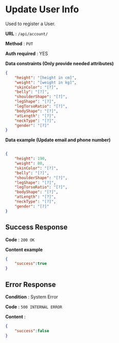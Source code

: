 # Update User Info

Used to register a User.

**URL** : `/api/account/`

**Method** : `PUT`

**Auth required** : YES

**Data constraints (Only provide needed attributes)**

```json
{
    "height": "[height in cm]",
    "weight": "[weight in kg]",
    "skinColor": "[?]",
    "belly": "[?]",
    "shoulderShape": "[?]",
    "legShape": "[?]",
    "legTorsoRatio": "[?]",
    "bodyShape": "[?]",
    "atLength": "[?]",
    "neckType": "[?]",
    "gender": "[?]"
}
```

**Data example (Update email and phone number)**

```json

{
    "height": 190,
    "weight": 80,
    "skinColor": "[?]",
    "belly": "[?]",
    "shoulderShape": "[?]",
    "legShape": "[?]",
    "legTorsoRatio": "[?]",
    "bodyShape": "[?]",
    "atLength": "[?]",
    "neckType": "[?]",
    "gender": "[?]"
}
```

## Success Response

**Code** : `200 OK`

**Content example**

```json
{
    "success":true
}
```

## Error Response

**Condition** : System Error

**Code** : `500 INTERNAL ERROR`

**Content** :

```json
{
    "success":false
}
```